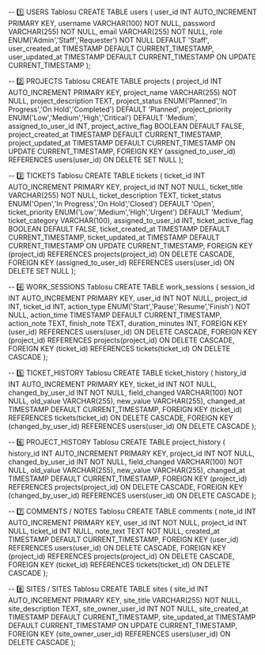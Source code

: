 -- 1️⃣ USERS Tablosu
CREATE TABLE users (
    user_id INT AUTO_INCREMENT PRIMARY KEY,
    username VARCHAR(100) NOT NULL,
    password VARCHAR(255) NOT NULL,
    email VARCHAR(255) NOT NULL,
    role ENUM('Admin','Staff','Requester') NOT NULL DEFAULT 'Staff',
    user_created_at TIMESTAMP DEFAULT CURRENT_TIMESTAMP,
    user_updated_at TIMESTAMP DEFAULT CURRENT_TIMESTAMP ON UPDATE CURRENT_TIMESTAMP
);

-- 2️⃣ PROJECTS Tablosu
CREATE TABLE projects (
    project_id INT AUTO_INCREMENT PRIMARY KEY,
    project_name VARCHAR(255) NOT NULL,
    project_description TEXT,
    project_status ENUM('Planned','In Progress','On Hold','Completed') DEFAULT 'Planned',
    project_priority ENUM('Low','Medium','High','Critical') DEFAULT 'Medium',
    assigned_to_user_id INT,
    project_active_flag BOOLEAN DEFAULT FALSE,
    project_created_at TIMESTAMP DEFAULT CURRENT_TIMESTAMP,
    project_updated_at TIMESTAMP DEFAULT CURRENT_TIMESTAMP ON UPDATE CURRENT_TIMESTAMP,
    FOREIGN KEY (assigned_to_user_id) REFERENCES users(user_id) ON DELETE SET NULL
);

-- 3️⃣ TICKETS Tablosu
CREATE TABLE tickets (
    ticket_id INT AUTO_INCREMENT PRIMARY KEY,
    project_id INT NOT NULL,
    ticket_title VARCHAR(255) NOT NULL,
    ticket_description TEXT,
    ticket_status ENUM('Open','In Progress','On Hold','Closed') DEFAULT 'Open',
    ticket_priority ENUM('Low','Medium','High','Urgent') DEFAULT 'Medium',
    ticket_category VARCHAR(100),
    assigned_to_user_id INT,
    ticket_active_flag BOOLEAN DEFAULT FALSE,
    ticket_created_at TIMESTAMP DEFAULT CURRENT_TIMESTAMP,
    ticket_updated_at TIMESTAMP DEFAULT CURRENT_TIMESTAMP ON UPDATE CURRENT_TIMESTAMP,
    FOREIGN KEY (project_id) REFERENCES projects(project_id) ON DELETE CASCADE,
    FOREIGN KEY (assigned_to_user_id) REFERENCES users(user_id) ON DELETE SET NULL
);

-- 4️⃣ WORK_SESSIONS Tablosu
CREATE TABLE work_sessions (
    session_id INT AUTO_INCREMENT PRIMARY KEY,
    user_id INT NOT NULL,
    project_id INT,
    ticket_id INT,
    action_type ENUM('Start','Pause','Resume','Finish') NOT NULL,
    action_time TIMESTAMP DEFAULT CURRENT_TIMESTAMP,
    action_note TEXT,
    finish_note TEXT,
    duration_minutes INT,
    FOREIGN KEY (user_id) REFERENCES users(user_id) ON DELETE CASCADE,
    FOREIGN KEY (project_id) REFERENCES projects(project_id) ON DELETE CASCADE,
    FOREIGN KEY (ticket_id) REFERENCES tickets(ticket_id) ON DELETE CASCADE
);

-- 5️⃣ TICKET_HISTORY Tablosu
CREATE TABLE ticket_history (
    history_id INT AUTO_INCREMENT PRIMARY KEY,
    ticket_id INT NOT NULL,
    changed_by_user_id INT NOT NULL,
    field_changed VARCHAR(100) NOT NULL,
    old_value VARCHAR(255),
    new_value VARCHAR(255),
    changed_at TIMESTAMP DEFAULT CURRENT_TIMESTAMP,
    FOREIGN KEY (ticket_id) REFERENCES tickets(ticket_id) ON DELETE CASCADE,
    FOREIGN KEY (changed_by_user_id) REFERENCES users(user_id) ON DELETE CASCADE
);

-- 6️⃣ PROJECT_HISTORY Tablosu
CREATE TABLE project_history (
    history_id INT AUTO_INCREMENT PRIMARY KEY,
    project_id INT NOT NULL,
    changed_by_user_id INT NOT NULL,
    field_changed VARCHAR(100) NOT NULL,
    old_value VARCHAR(255),
    new_value VARCHAR(255),
    changed_at TIMESTAMP DEFAULT CURRENT_TIMESTAMP,
    FOREIGN KEY (project_id) REFERENCES projects(project_id) ON DELETE CASCADE,
    FOREIGN KEY (changed_by_user_id) REFERENCES users(user_id) ON DELETE CASCADE
);

-- 7️⃣ COMMENTS / NOTES Tablosu
CREATE TABLE comments (
    note_id INT AUTO_INCREMENT PRIMARY KEY,
    user_id INT NOT NULL,
    project_id INT NULL,
    ticket_id INT NULL,
    note_text TEXT NOT NULL,
    created_at TIMESTAMP DEFAULT CURRENT_TIMESTAMP,
    FOREIGN KEY (user_id) REFERENCES users(user_id) ON DELETE CASCADE,
    FOREIGN KEY (project_id) REFERENCES projects(project_id) ON DELETE CASCADE,
    FOREIGN KEY (ticket_id) REFERENCES tickets(ticket_id) ON DELETE CASCADE
);

-- 8️⃣ SITES / SITES Tablosu
CREATE TABLE sites (
    site_id INT AUTO_INCREMENT PRIMARY KEY,
    site_title VARCHAR(255) NOT NULL,
    site_description TEXT,
    site_owner_user_id INT NOT NULL,
    site_created_at TIMESTAMP DEFAULT CURRENT_TIMESTAMP,
    site_updated_at TIMESTAMP DEFAULT CURRENT_TIMESTAMP ON UPDATE CURRENT_TIMESTAMP,
    FOREIGN KEY (site_owner_user_id) REFERENCES users(user_id) ON DELETE CASCADE
);
